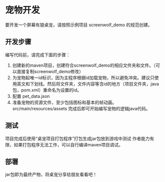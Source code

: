 # 宠物开发
要开发一个屏幕有狼桌宠，请按照示例项目 screenwolf_demo 的规范创建。

## 开发步骤
编写代码前，请完成下面的步骤：
1. 创建新的maven项目，创建符合screenwolf_demo的相应文件夹和文件。（可以直接复制screenwolf_demo修改）
2. 为宠物起唯一id标识，因为主程序根据id加载宠物，所以避免冲突。建议只使用英文和下划线。然后将文件夹，文件内容等含id的地方（项目文件夹，java包，pom.xml）重命名为设置的id。
3. 配置 pet_data.json
4. 准备宠物的资源文件，至少包括图标和基本的帧动画。 src/main/resources/assets
完成后即可开始编写宠物的逻辑java代码。

## 测试
项目完成后使用“桌宠项目打包程序”打包生成jar包放到游戏中测试
作者能力有限，如果打包程序无法工作，可以自行编译maven项目调试。

## 部署
jar包即为最终产物，将桌宠分享给朋友看看吧！
